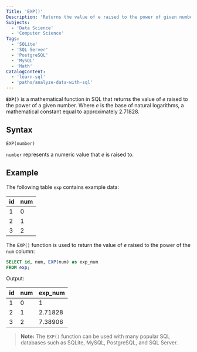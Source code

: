```yaml
---
Title: 'EXP()'
Description: 'Returns the value of e raised to the power of given number'
Subjects:
  - 'Data Science'
  - 'Computer Science'
Tags:
  - 'SQLite'
  - 'SQL Server'
  - 'PostgreSQL'
  - 'MySQL'
  - 'Math'
CatalogContent:
  - 'learn-sql'
  - 'paths/analyze-data-with-sql'
---
```


**`EXP()`** is a mathematical function in SQL that returns the value of _e_ raised to the power of a given number. Where _e_ is the base of natural logarithms, a mathematical constant equal to approximately 2.71828.

## Syntax

```pseudo
EXP(number)
```

`number` represents a numeric value that _e_ is raised to.

## Example

The following table `exp` contains example data:

| id | num |
|----|-----|
| 1  | 0   |
| 2  | 1   |
| 3  | 2   |

The `EXP()` function is used to return the value of _e_ raised to the power of the `num` column:

```sql
SELECT id, num, EXP(num) as exp_num
FROM exp;
```

Output: 

| id | num | exp_num |
|----|-----|---------|
| 1  | 0   | 1       |
| 2  | 1   | 2.71828 |
| 3  | 2   | 7.38906 |

> **Note:** The `EXP()` function can be used with many popular SQL databases such as SQLite, MySQL, PostgreSQL, and SQL Server.